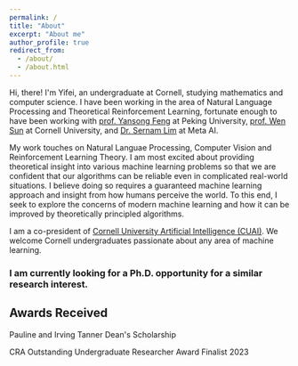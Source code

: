 ```yaml
---
permalink: /
title: "About"
excerpt: "About me"
author_profile: true
redirect_from: 
  - /about/
  - /about.html
---
```


Hi, there! I'm Yifei, an undergraduate at Cornell, studying mathematics and computer science. I have been working in the area of Natural Language Processing and Theoretical Reinforcement Learning, fortunate enough to have been working with [prof. Yansong Feng](https://sites.google.com/site/ysfeng/home) at Peking University, [prof. Wen Sun](https://wensun.github.io/) at Cornell University, and [Dr. Sernam Lim](https://sites.google.com/site/sernam) at Meta AI. 

My work touches on Natural Languae Processing, Computer Vision and Reinforcement Learning Theory. I am most excited about providing theoretical insight into various machine learning problems so that we are confident that our algorithms can be reliable even in complicated real-world situations. I believe doing so requires a guaranteed machine learning approach and insight from how humans perceive the world. To this end, I seek to explore the concerns of modern machine learning and how it can be improved by theoretically principled algorithms.

I am a co-president of [Cornell University Artificial Intelligence (CUAI)](https://cuai.github.io/). We welcome Cornell undergraduates passionate about any area of machine learning.

### I am currently looking for a Ph.D. opportunity for a similar research interest.

## Awards Received
Pauline and Irving Tanner Dean's Scholarship

CRA Outstanding Undergraduate Researcher Award Finalist 2023
